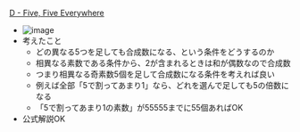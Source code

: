 
[D - Five, Five Everywhere](https://atcoder.jp/contests/abc096/tasks/abc096_d)
- ![image](https://gyazo.com/e4a86f67947bdeacf40467275b5a5827/thumb/1000)
- 考えたこと
    - どの異なる5つを足しても合成数になる、という条件をどうするのか
    - 相異なる素数である条件から、2が含まれるときは和が偶数なので合成数
    - つまり相異なる奇素数5個を足して合成数になる条件を考えれば良い
    - 例えば全部「5で割ってあまり1」なら、どれを選んで足しても5の倍数になる
    - 「5で割ってあまり1の素数」が55555までに55個あればOK
- 公式解説OK
